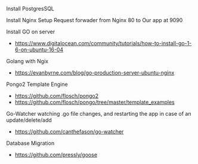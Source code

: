 Install PostgresSQL

Install Nginx
Setup Request forwader from Nginx 80 to Our app at 9090
 
Install GO on server
- https://www.digitalocean.com/community/tutorials/how-to-install-go-1-6-on-ubuntu-16-04

Golang with Ngix
- https://evanbyrne.com/blog/go-production-server-ubuntu-nginx

Pongo2 Template Engine
- https://github.com/flosch/pongo2
- https://github.com/flosch/pongo/tree/master/template_examples

Go-Watcher watching .go file changes, and restarting the app in case of an update/delete/add
- https://github.com/canthefason/go-watcher

Database Migration
- https://github.com/pressly/goose
